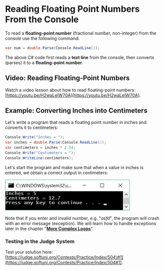 # Reading Floating Point Numbers From the Console

To read a **floating-point number** \(fractional number, non-integer\) from the console use the following command:

```csharp
var num = double.Parse(Console.ReadLine());
```

The above C\# code first reads a **text line** from the console, then converts \(parses\) it to a **floating-point number**.

## Video: Reading Floating-Point Numbers

Watch a video lesson about how to read floating-point numbers: [https://youtu.be/H2waLeIW70A](https://youtu.be/H2waLeIW70A).

## Example: Converting Inches into Centimeters

Let's write a program that reads a floating point number in inches and converts it to centimeters:

```csharp
Console.Write("Inches = ");              
var inches = double.Parse(Console.ReadLine());
var centimeters = inches * 2.54;
Console.Write("Centimeters = ");
Console.WriteLine(centimeters);
```

Let's start the program and make sure that when a value in inches is entered, we obtain a correct output in centimeters:

![](/assets/chapter-2-images/00.Inches-to-centimeters-01.jpg)

Note that if you enter and invalid number, e.g. "_asfd_", the program will crash with an error message \(exception\). We will learn how to handle exceptions later in the chapter "[**More Complex Loops**](/Content/Chapter-7-1-complex-loops/overview.md)".

### Testing in the Judge System

Test your solution here: [https://judge.softuni.org/Contests/Practice/Index/504\#1](https://judge.softuni.org/Contests/Practice/Index/504#1).

